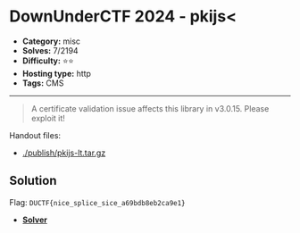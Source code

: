 # DownUnderCTF 2024 - pkijs&lt;

- **Category:** misc
- **Solves:** 7/2194
- **Difficulty:** ⭐️⭐️
- **Hosting type:** http
- **Tags:** CMS

---

> A certificate validation issue affects this library in v3.0.15. Please exploit it!


Handout files:

- [./publish/pkijs-lt.tar.gz](./publish/pkijs-lt.tar.gz)

## Solution

Flag: `DUCTF{nice_splice_sice_a69bdb8eb2ca9e1}`


- [**Solver**](./solve/solv1.py)



